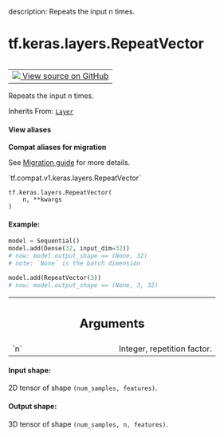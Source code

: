 description: Repeats the input n times.

<div itemscope itemtype="http://developers.google.com/ReferenceObject">
<meta itemprop="name" content="tf.keras.layers.RepeatVector" />
<meta itemprop="path" content="Stable" />
<meta itemprop="property" content="__init__"/>
<meta itemprop="property" content="__new__"/>
</div>

# tf.keras.layers.RepeatVector

<!-- Insert buttons and diff -->

<table class="tfo-notebook-buttons tfo-api nocontent" align="left">
<td>
  <a target="_blank" href="https://github.com/tensorflow/tensorflow/blob/r2.3/tensorflow/python/keras/layers/core.py#L700-L740">
    <img src="https://www.tensorflow.org/images/GitHub-Mark-32px.png" />
    View source on GitHub
  </a>
</td>
</table>



Repeats the input n times.

Inherits From: [`Layer`](../../../tf/keras/layers/Layer.md)

<section class="expandable">
  <h4 class="showalways">View aliases</h4>
  <p>
<b>Compat aliases for migration</b>
<p>See
<a href="https://www.tensorflow.org/guide/migrate">Migration guide</a> for
more details.</p>
<p>`tf.compat.v1.keras.layers.RepeatVector`</p>
</p>
</section>

<pre class="devsite-click-to-copy prettyprint lang-py tfo-signature-link">
<code>tf.keras.layers.RepeatVector(
    n, **kwargs
)
</code></pre>



<!-- Placeholder for "Used in" -->


#### Example:



```python
model = Sequential()
model.add(Dense(32, input_dim=32))
# now: model.output_shape == (None, 32)
# note: `None` is the batch dimension

model.add(RepeatVector(3))
# now: model.output_shape == (None, 3, 32)
```

<!-- Tabular view -->
 <table class="responsive fixed orange">
<colgroup><col width="214px"><col></colgroup>
<tr><th colspan="2"><h2 class="add-link">Arguments</h2></th></tr>

<tr>
<td>
`n`
</td>
<td>
Integer, repetition factor.
</td>
</tr>
</table>



#### Input shape:

2D tensor of shape `(num_samples, features)`.



#### Output shape:

3D tensor of shape `(num_samples, n, features)`.


